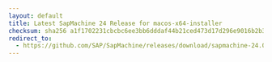 ```yaml
---
layout: default
title: Latest SapMachine 24 Release for macos-x64-installer
checksum: sha256 a1f1702231cbcbc6ee3bb6dddaf44b21ced473d17d296e9016b2b3ed05d29773
redirect_to:
  - https://github.com/SAP/SapMachine/releases/download/sapmachine-24.0.2/sapmachine-jdk-24.0.2_macos-x64_bin.dmg
---
```

